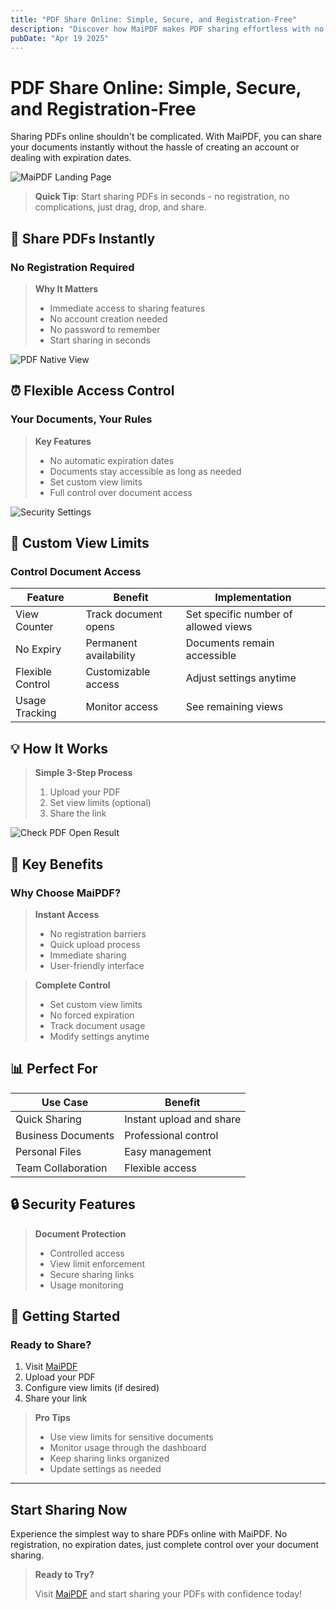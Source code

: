 ```yaml
---
title: "PDF Share Online: Simple, Secure, and Registration-Free"
description: "Discover how MaiPDF makes PDF sharing effortless with no registration required and flexible access controls."
pubDate: "Apr 19 2025"
---
```


# PDF Share Online: Simple, Secure, and Registration-Free

Sharing PDFs online shouldn't be complicated. With MaiPDF, you can share your documents instantly without the hassle of creating an account or dealing with expiration dates.

![MaiPDF Landing Page](/maipdf-images/maipdf_landing_page.png)

> **Quick Tip**: Start sharing PDFs in seconds - no registration, no complications, just drag, drop, and share.

## 🚀 Share PDFs Instantly

### No Registration Required

> **Why It Matters**
>
> - Immediate access to sharing features
> - No account creation needed
> - No password to remember
> - Start sharing in seconds

![PDF Native View](/maipdf-images/pdf_native_view_on_ui.png)

## ⏰ Flexible Access Control

### Your Documents, Your Rules

> **Key Features**
>
> - No automatic expiration dates
> - Documents stay accessible as long as needed
> - Set custom view limits
> - Full control over document access

![Security Settings](/maipdf-images/security_setting.png)

## 🎯 Custom View Limits

### Control Document Access

| Feature | Benefit | Implementation |
|---------|----------|----------------|
| View Counter | Track document opens | Set specific number of allowed views |
| No Expiry | Permanent availability | Documents remain accessible |
| Flexible Control | Customizable access | Adjust settings anytime |
| Usage Tracking | Monitor access | See remaining views |

## 💡 How It Works

> **Simple 3-Step Process**
>
> 1. Upload your PDF
> 2. Set view limits (optional)
> 3. Share the link

![Check PDF Open Result](/maipdf-images/check_pdf_open_result.png)

## 🌟 Key Benefits

### Why Choose MaiPDF?

> **Instant Access**
>
> - No registration barriers
> - Quick upload process
> - Immediate sharing
> - User-friendly interface

> **Complete Control**
>
> - Set custom view limits
> - No forced expiration
> - Track document usage
> - Modify settings anytime

## 📊 Perfect For

| Use Case | Benefit |
|----------|----------|
| Quick Sharing | Instant upload and share |
| Business Documents | Professional control |
| Personal Files | Easy management |
| Team Collaboration | Flexible access |

## 🔒 Security Features

> **Document Protection**
>
> - Controlled access
> - View limit enforcement
> - Secure sharing links
> - Usage monitoring

## 🚦 Getting Started

### Ready to Share?

1. Visit [MaiPDF](https://maipdf.com)
2. Upload your PDF
3. Configure view limits (if desired)
4. Share your link

> **Pro Tips**
>
> - Use view limits for sensitive documents
> - Monitor usage through the dashboard
> - Keep sharing links organized
> - Update settings as needed

---

## Start Sharing Now

Experience the simplest way to share PDFs online with MaiPDF. No registration, no expiration dates, just complete control over your document sharing.

> **Ready to Try?**
>
> Visit [MaiPDF](https://maipdf.com) and start sharing your PDFs with confidence today!